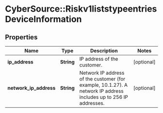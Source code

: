 # CyberSource::Riskv1liststypeentriesDeviceInformation

## Properties
Name | Type | Description | Notes
------------ | ------------- | ------------- | -------------
**ip_address** | **String** | IP address of the customer.  | [optional] 
**network_ip_address** | **String** | Network IP address of the customer (for example, 10.1.27). A network IP address includes up to 256 IP addresses.  | [optional] 


